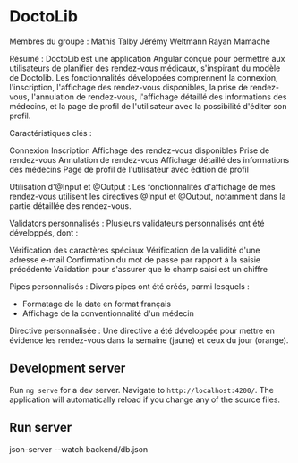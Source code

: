 # DoctoLib

Membres du groupe :
Mathis Talby
Jérémy Weltmann
Rayan Mamache

Résumé :
DoctoLib est une application Angular conçue pour permettre aux utilisateurs de planifier des rendez-vous médicaux, s'inspirant du modèle de Doctolib. Les fonctionnalités développées comprennent la connexion, l'inscription, l'affichage des rendez-vous disponibles, la prise de rendez-vous, l'annulation de rendez-vous, l'affichage détaillé des informations des médecins, et la page de profil de l'utilisateur avec la possibilité d'éditer son profil.

Caractéristiques clés :

Connexion
Inscription
Affichage des rendez-vous disponibles
Prise de rendez-vous
Annulation de rendez-vous
Affichage détaillé des informations des médecins
Page de profil de l'utilisateur avec édition de profil

Utilisation d'@Input et @Output :
Les fonctionnalités d'affichage de mes rendez-vous utilisent les directives @Input et @Output, notamment dans la partie détaillée des rendez-vous.

Validators personnalisés :
Plusieurs validateurs personnalisés ont été développés, dont :

Vérification des caractères spéciaux
Vérification de la validité d'une adresse e-mail
Confirmation du mot de passe par rapport à la saisie précédente
Validation pour s'assurer que le champ saisi est un chiffre

Pipes personnalisés :
Divers pipes ont été créés, parmi lesquels :
- Formatage de la date en format français
- Affichage de la conventionnalité d'un médecin

Directive personnalisée :
Une directive a été développée pour mettre en évidence les rendez-vous dans la semaine (jaune) et ceux du jour (orange).

## Development server

Run `ng serve` for a dev server. Navigate to `http://localhost:4200/`. The application will automatically reload if you change any of the source files.

## Run server

json-server --watch backend/db.json
